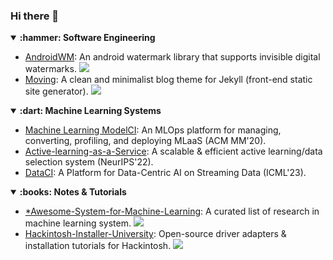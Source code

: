 ### Hi there 👋 

<details open>
  <summary><b> :hammer: Software Engineering</b></summary>
  
  - [AndroidWM](https://github.com/huangyz0918/AndroidWM): An android watermark library that supports invisible digital watermarks. ![](https://img.shields.io/github/stars/huangyz0918/AndroidWM?style=social)
  - [Moving](https://github.com/huangyz0918/moving): A clean and minimalist blog theme for Jekyll (front-end static site generator). ![](https://img.shields.io/github/stars/huangyz0918/moving?style=social)
</details>

<details open>
  <summary><b> :dart: Machine Learning Systems</b></summary>

  - [Machine Learning ModelCI](https://github.com/cap-ntu/ML-Model-CI): An MLOps platform for managing, converting, profiling, and deploying MLaaS (ACM MM'20).
  - [Active-learning-as-a-Service](https://neurips.cc/media/PosterPDFs/NeurIPS%202022/64402.png?t=1668072815.3376932): A scalable & efficient active learning/data selection system (NeurIPS'22).
  - [DataCI](https://arxiv.org/abs/2306.15538): A Platform for Data-Centric AI on Streaming Data (ICML'23).
</details>

<details open>
  <summary><b> :books: Notes & Tutorials</b></summary>
  
  - [*Awesome-System-for-Machine-Learning](https://github.com/HuaizhengZhang/Awesome-System-for-Machine-Learning): A curated list of research in machine learning system. ![](https://img.shields.io/github/stars/HuaizhengZhang/Awesome-System-for-Machine-Learning?style=social)
  - [Hackintosh-Installer-University](https://github.com/huangyz0918/Hackintosh-Installer-University): Open-source driver adapters & installation tutorials for Hackintosh. ![](https://img.shields.io/github/stars/huangyz0918/Hackintosh-Installer-University?style=social)
</details>
